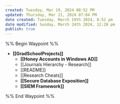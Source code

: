 ```yaml
---
created: Tuesday, Mar 19, 2024 08:52 PM
updated: Thursday, Mar 21, 2024 07:04 PM
date created: Tuesday, March 19th 2024, 8:52 pm
date modified: Sunday, March 24th 2024, 12:28 pm
publish: true
---
```


%% Begin Waypoint %%
- **[[GradSchoolProjects]]**
	- **[[Honey Accounts in Windows AD]]**
	- [[Journals Hierarchy - Research]]
	- [[README]]
	- [[Research Cheats]]
	- **[[Secure Database Exposition]]**
	- **[[SIEM Framework]]**

%% End Waypoint %%